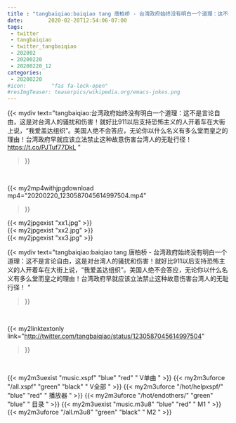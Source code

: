 ```yaml
---
title : "tangbaiqiao:baiqiao tang 唐柏桥 - 台湾政府始终没有明白一个道理：这不是言论自由，这是对台湾人的骚扰和伤害！就好比911以后支持恐怖主义的人开着车在大街上说，“我爱盖达组织”。美国人绝不会答应，无论你以什么名义有多么堂而皇之的理由！台湾政府早就应该立法禁止这种故意伤害台湾人的无耻行径！ "
date:        2020-02-20T12:54:06-07:00
tags:
 - twitter
 - tangbaiqiao
 - twitter_tangbaiqiao
 - 202002
 - 20200220
 - 20200220_12
categories:
 - 20200220
#icon:        "fas fa-lock-open"
#resImgTeaser: teaserpics/wikipedia.org/emacs-jokes.png
---
```


{{< mydiv text="tangbaiqiao:台湾政府始终没有明白一个道理：这不是言论自由，这是对台湾人的骚扰和伤害！就好比911以后支持恐怖主义的人开着车在大街上说，“我爱盖达组织”。美国人绝不会答应，无论你以什么名义有多么堂而皇之的理由！台湾政府早就应该立法禁止这种故意伤害台湾人的无耻行径！  https://t.co/PJTuf77DkL "
>}}
<br>


{{< my2mp4withjpgdownload mp4="20200220_1230587045614997504.mp4"
>}}

{{< my2jpgexist "xx1.jpg" >}}<br>
{{< my2jpgexist "xx2.jpg" >}}<br>
{{< my2jpgexist "xx3.jpg" >}}<br>



{{< mydiv text="tangbaiqiao:baiqiao tang 唐柏桥 - 台湾政府始终没有明白一个道理：这不是言论自由，这是对台湾人的骚扰和伤害！就好比911以后支持恐怖主义的人开着车在大街上说，“我爱盖达组织”。美国人绝不会答应，无论你以什么名义有多么堂而皇之的理由！台湾政府早就应该立法禁止这种故意伤害台湾人的无耻行径！ "
>}}
<br>

{{< my2linktextonly link="http://twitter.com/tangbaiqiao/status/1230587045614997504"
>}}


<br>

{{< my2m3uexist "music.xspf"        "blue"   "red"    " V单曲 " >}} {{< my2m3uforce "/all.xspf"         "green"  "black"  " V全部 " >}} {{< my2m3uforce "/hot/helpxspf/"    "blue"   "red"    " 播放器 " >}} {{< my2m3uforce "/hot/endothers/"   "green"  "blue"   " 目录 " >}} {{< my2m3uexist "music.m3u8"        "blue"   "red"    " M1 " >}} {{< my2m3uforce "/all.m3u8"         "green"  "black"  " M2 " >}} 
